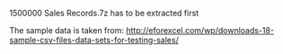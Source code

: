 1500000 Sales Records.7z has to be extracted first

The sample data is taken from:
http://eforexcel.com/wp/downloads-18-sample-csv-files-data-sets-for-testing-sales/